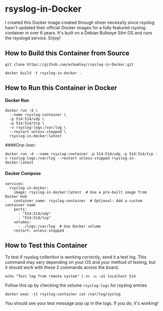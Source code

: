 # rsyslog-in-Docker

I created this Docker image created through sheer necessity since rsyslog hasn't updated their official Docker images for a fully featured rsyslog container in over 6 years. It's built on a Debian Bullseye Slim OS and runs the rsyslogd service. Enjoy!

## How to Build this Container from Source

```
git clone https://github.com/echumley/rsyslog-in-Docker.git

docker build -t rsyslog-in-docker .
```

## How to Run this Container in Docker

#### Docker Run
```
docker run -d \
  --name rsyslog-container \
  -p 514:514/udp \
  -p 514:514/tcp \
  -v rsyslog-logs:/var/log \
  --restart unless-stopped \
  rsyslog-in-docker:latest
```
####One-liner:
```
docker run -d --name rsyslog-container -p 514:514/udp -p 514:514/tcp -v rsyslog-logs:/var/log --restart unless-stopped rsyslog-in-docker:latest
```

#### Docker Compose
```
services:
  rsyslog-in-docker:
    image: rsyslog-in-docker:latest  # Use a pre-built image from Docker Hub
    container_name: rsyslog-container  # Optional: Add a custom container name
    ports:
      - "514:514/udp"
      - "514:514/tcp"
    volumes:
      - ./logs:/var/log  # Use Docker volume
    restart: unless-stopped
```

## How to Test this Container

To test if rsyslog collection is working correctly, send it a test log. This command may vary depending on your OS and your method of testing, but it should work with these 2 commands across the board.

```
echo "Test log from remote system" | nc -u -w1 localhost 514
```

Follow this up by checking the volume `rsyslog-logs` for rsyslog entries

```
docker exec -it rsyslog-container cat /var/log/syslog
```
You should see your test message pop up in the logs. If you do, it's working!